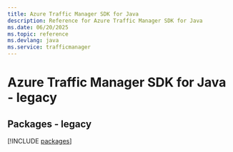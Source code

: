 ```yaml
---
title: Azure Traffic Manager SDK for Java
description: Reference for Azure Traffic Manager SDK for Java
ms.date: 06/20/2025
ms.topic: reference
ms.devlang: java
ms.service: trafficmanager
---
```

# Azure Traffic Manager SDK for Java - legacy
## Packages - legacy
[!INCLUDE [packages](traffic-manager-index.md)]